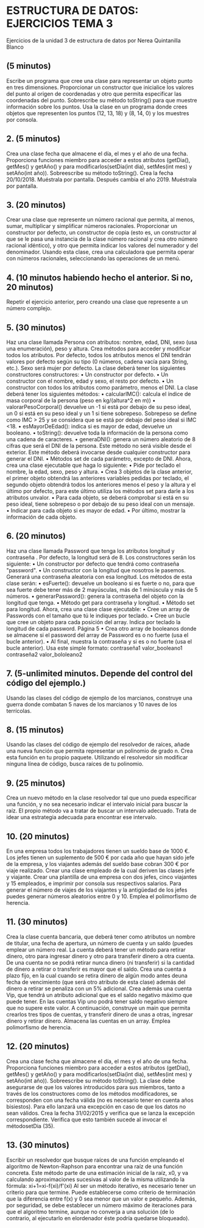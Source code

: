 # ESTRUCTURA DE DATOS: EJERCICIOS TEMA 3
Ejercicios de la unidad 3 de estructura de datos por Nerea Quintanilla Blanco

## (5 minutos) 
Escribe un programa que cree una clase para representar un objeto
punto en tres dimensiones. Proporcionar un constructor que inicialice los
valores del punto al origen de coordenadas y otro que permita especificar las
coordenadas del punto. Sobrescribe su método toString() para que muestre
información sobre los puntos. Usa la clase en un programa donde crees objetos
que representen los puntos (12, 13, 18) y (8, 14, 0) y los muestres por consola.

## 2. (5 minutos) 
Crea una clase fecha que almacene el día, el mes y el año de una
fecha. Proporciona funciones miembro para acceder a estos atributos
(getDia(), getMes() y getAño() y para modificarlos(setDia(int dia), setMes(int
mes) y setAño(int año)). Sobreescribe su método toString(). Crea la fecha
20/10/2018. Muéstrala por pantalla. Después cambia el año 2019. Muéstrala
por pantalla.

## 3. (20 minutos) 
Crear una clase que represente un número racional que permita,
al menos, sumar, multiplicar y simplificar números racionales. Proporcionar
un constructor por defecto, un constructor de copia (esto es, un constructor al
que se le pasa una instancia de la clase número racional y crea otro número
racional idéntico), y otro que permita indicar los valores del
numerador y del denominador. Usando esta clase, crea una calculadora que
permita operar con números racionales, seleccionando las operaciones de un
menú.

## 4. (10 minutos habiendo hecho el anterior. Si no, 20 minutos) 
Repetir el
ejercicio anterior, pero creando una clase que represente a un número
complejo.

## 5. (30 minutos) 
Haz una clase llamada Persona con atributos: nombre, edad,
DNI, sexo (usa una enumeración), peso y altura. Crea métodos para acceder
y modificar todos los atributos.
Por defecto, todos los atributos menos el DNI tendrán valores por defecto según
su tipo (0 números, cadena vacía para String, etc.). Sexo será mujer por defecto.
La clase deberá tener los siguientes constructores constructores:
• Un constructor por defecto.
• Un constructor con el nombre, edad y sexo, el resto por defecto.
• Un constructor con todos los atributos como parámetro, menos el DNI.
La clase deberá tener los siguientes métodos:
• calcularIMC(): calcula el índice de masa corporal de la persona (peso en
kg/(altura^2 en m))
• valorarPesoCorporal() devuelve un -1 si está por debajo de su peso ideal,
un 0 si está en su peso ideal y un 1 si tiene sobrepeso. Sobrepeso se
define como IMC > 25 y se considera que se está por debajo del peso ideal
si IMC <18.
• esMayorDeEdad(): indica si es mayor de edad, devuelve un booleano.
• toString(): devuelve toda la información de la persona como una cadena
de caracteres.
• generaDNI(): genera un número aleatorio de 8 cifras que será el DNI de
la persona. Este método no será visible desde el exterior. Este método
deberá invocarse desde cualquier constructor para generar el DNI.
• Métodos set de cada parámetro, excepto de DNI.
Ahora, crea una clase ejecutable que haga lo siguiente:
• Pide por teclado el nombre, la edad, sexo, peso y altura.
• Crea 3 objetos de la clase anterior, el primer objeto obtendrá las anteriores
variables pedidas por teclado, el segundo objeto obtendrá todos los
anteriores menos el peso y la altura y el último por defecto, para este
último utiliza los métodos set para darle a los atributos unvalor.
• Para cada objeto, se deberá comprobar si está en su peso ideal, tiene
sobrepeso o por debajo de su peso ideal con un mensaje.
• Indicar para cada objeto si es mayor de edad.
• Por último, mostrar la información de cada objeto.

## 6. (20 minutos) 
Haz una clase llamada Password que tenga los atributos longitud
y contraseña . Por defecto, la longitud será de 8. Los constructores serán los
siguiente:
• Un constructor por defecto que tendrá como contraseña "password".
• Un constructor con la longitud que nosotros le pasemos. Generará una
contraseña aleatoria con esa longitud.
Los métodos de esta clase serán:
• esFuerte(): devuelve un booleano si es fuerte o no, para que sea fuerte debe
tener más de 2 mayúsculas, más de 1 minúscula y más de 5 números.
• generarPassword(): genera la contraseña del objeto con la longitud que
tenga.
• Método get para contraseña y longitud.
• Método set para longitud.
Ahora, crea una clase clase ejecutable:
• Cree un array de Passwords con el tamaño que tú le indiques por teclado.
• Cree un bucle que cree un objeto para cada posición del array. Indica por
teclado la longitud de cada password.
Página 5
• Crea otro array de booleanos donde se almacene si el password del array de
Password es o no fuerte (usa el bucle anterior).
• Al final, muestra la contraseña y si es o no fuerte (usa el bucle anterior). Usa
este simple formato:
contraseña1 valor_booleano1
contraseña2 valor_bololeano2

## 7. (5-unlimited minutos. Depende del control del código del ejemplo.) 
Usando las clases del código de ejemplo de los marcianos, construye una guerra donde
combatan 5 naves de los marcianos y 10 naves de los terrícolas.

## 8. (15 minutos) 
Usando las clases del código de ejemplo del resolvedor de
raíces, añade una nueva función que permita representar un polinomio de
grado n. Crea esta función en tu propio paquete. Utilizando el resolvedor sin
modificar ninguna línea de código, busca raíces de tu polinomio.

## 9. (25 minutos) 
Crea un nuevo método en la clase resolvedor tal que uno pueda
especificar una función, y no sea necesario indicar el intervalo inicial para
buscar la raíz. El propio método va a tratar de buscar un intervalo adecuado.
Trata de idear una estrategia adecuada para encontrar ese intervalo.

## 10. (20 minutos) 
En una empresa todos los trabajadores tienen un sueldo base
de 1000 €. Los jefes tienen un suplemento de 500 € por cada año que hayan
sido jefe de la empresa, y los viajantes además del sueldo base cobran 300 €
por viaje realizado. Crear una clase empleado de la cual deriven las clases jefe
y viajante. Crear una plantilla de una empresa con dos jefes, cinco viajantes y
15 empleados, e imprimir por consola sus respectivos salarios. Para generar el
número de viajes de los viajantes y la antigüedad de los jefes puedes generar
números aleatorios entre 0 y 10. Emplea el polimorfismo de herencia.

## 11. (30 minutos) 
Crea la clase cuenta bancaria, que deberá tener como atributos
un nombre de titular, una fecha de apertura, un número de cuenta y un saldo
(puedes emplear un número real. La cuenta deberá tener un método para retirar
dinero, otro para ingresar dinero y otro para transferir dinero a otra
cuenta. De una cuenta no se podrá retirar nunca dinero (ni transferir) si la
cantidad de dinero a retirar o transferir es mayor que el saldo. Crea una cuenta
a plazo fijo, en la cual cuando se retira dinero de algún modo antes deuna fecha
de vencimiento (que será otro atributo de esta clase) además del dinero a retirar
se penaliza con un 5% adicional. Crea además una cuenta Vip, que tendrá un
atributo adicional que es el saldo negativo máximo que puede tener. En las
cuentas Vip uno podrá tener saldo negativo siempre que no supere este valor.
A continuación, construye un main que permita crearlos tres tipos de cuentas,
y transferir dinero de unas a otras, ingresar dinero y retirar dinero. Almacena
las cuentas en un array. Emplea polimorfismo de herencia.

## 12. (20 minutos) 
Crea una clase fecha que almacene el día, el mes y el año de una
fecha. Proporciona funciones miembro para acceder a estos atributos
(getDia(), getMes() y getAño() y para modificarlos(setDia(int dia), setMes(int
mes) y setAño(int año)). Sobreescribe su método toString(). La clase debe
asegurarse de que los valores introducidos para sus miembros, tanto a través
de los constructores como de los métodos modificadores, se corresponden con
una fecha válida (no es necesario tener en cuenta años bisiestos). Para ello
lanzará una excepción en caso de que los datos no sean válidos. Crea la fecha
31/02/2015 y verifica que se lanza la excepción correspondiente. Verifica que
esto también sucede al invocar el métodosetDia (35).

## 13. (30 minutos) 
Escribir un resolvedor que busque raíces de una función
empleando el algoritmo de Newton-Raphson para encontrar una raíz de una
función concreta. Este método parte de una estimación inicial de la raíz, x0,
y va calculando aproximaciones sucesivas al valor de la misma utilizando la
fórmula:
xi+1=xi-f(xi)/f'(xi)
Al ser un método iterativo, es necesario tener un criterio para que termine.
Puede establecerse como criterio de terminación que la diferencia entre f(x)
y 0 sea menor que un valor e pequeño. Además, por seguridad, se debe
establecer un número máximo de iteraciones para que el algoritmo termine,
aunque no converja a una solución (de lo contrario, al
ejecutarlo en elordenador éste podría quedarse
bloqueado).
